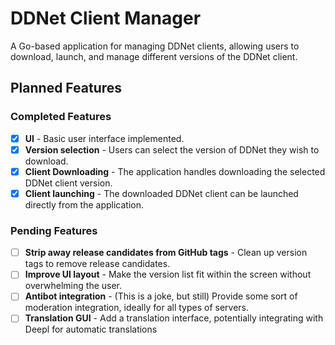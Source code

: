 # DDNet Client Manager

A Go-based application for managing DDNet clients, allowing users to download, launch, and manage different versions of the DDNet client. 

## Planned Features

### Completed Features
- [x] **UI** - Basic user interface implemented.
- [x] **Version selection** - Users can select the version of DDNet they wish to download.
- [x] **Client Downloading** - The application handles downloading the selected DDNet client version.
- [x] **Client launching** - The downloaded DDNet client can be launched directly from the application.

### Pending Features
- [ ] **Strip away release candidates from GitHub tags** - Clean up version tags to remove release candidates.
- [ ] **Improve UI layout** - Make the version list fit within the screen without overwhelming the user.
- [ ] **Antibot integration** - (This is a joke, but still) Provide some sort of moderation integration, ideally for all types of servers.
- [ ] **Translation GUI** - Add a translation interface, potentially integrating with Deepl for automatic translations
